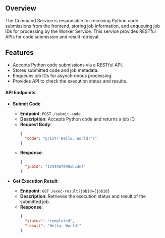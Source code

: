 ## Overview
The Command Service is responsible for receiving Python code submissions from the frontend, storing job information, and enqueuing job IDs for processing by the Worker Service. This service provides RESTful APIs for code submission and result retrieval.

## Features
- Accepts Python code submissions via a RESTful API.
- Stores submitted code and job metadata.
- Enqueues job IDs for asynchronous processing.
- Provides API to check the execution status and results.

#### API Endpoints
- **Submit Code**
  - **Endpoint**: `POST /submit-code`
  - **Description**: Accepts Python code and returns a job ID.
  - **Request Body**:
    ```json
    {
      "code": "print('Hello, World!')"
    }
    ```
  - **Response**:
    ```json
    {
      "jobId": "1234567890abcdef"
    }
    ```

- **Get Execution Result**
  - **Endpoint**: `GET /exec-result?jobId={jobId}`
  - **Description**: Retrieves the execution status and result of the submitted job.
  - **Response**:
    ```json
    {
      "status": "completed",
      "result": "Hello, World!"
    }
    ```